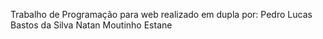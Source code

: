 Trabalho de Programação para web realizado em dupla por: 
Pedro Lucas Bastos da Silva 
Natan Moutinho Estane
